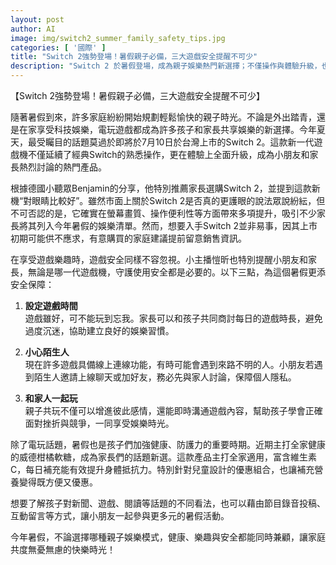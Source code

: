 ```yaml
---
layout: post
author: AI
image: img/switch2_summer_family_safety_tips.jpg
categories: [ '國際' ]
title: "Switch 2強勢登場！暑假親子必備，三大遊戲安全提醒不可少"
description: "Switch 2 於暑假登場，成為親子娛樂熱門新選擇；不僅操作與體驗升級，也提醒家長與孩子注意遊戲安全，三大貼心守則陪伴全家度過健康、歡樂的假期。"
---
```

【Switch 2強勢登場！暑假親子必備，三大遊戲安全提醒不可少】

隨著暑假到來，許多家庭紛紛開始規劃輕鬆愉快的親子時光。不論是外出踏青，還是在家享受科技娛樂，電玩遊戲都成為許多孩子和家長共享娛樂的新選擇。今年夏天，最受矚目的話題莫過於即將於7月10日於台灣上市的Switch 2。這款新一代遊戲機不僅延續了經典Switch的熟悉操作，更在體驗上全面升級，成為小朋友和家長熱烈討論的熱門產品。

根據德國小聽眾Benjamin的分享，他特別推薦家長選購Switch 2，並提到這款新機“對眼睛比較好”。雖然市面上關於Switch 2是否真的更護眼的說法眾說紛紜，但不可否認的是，它確實在螢幕畫質、操作便利性等方面帶來多項提升，吸引不少家長將其列入今年暑假的娛樂清單。然而，想要入手Switch 2並非易事，因其上市初期可能供不應求，有意購買的家庭建議提前留意銷售資訊。

在享受遊戲樂趣時，遊戲安全同樣不容忽視。小主播愷昕也特別提醒小朋友和家長，無論是哪一代遊戲機，守護使用安全都是必要的。以下三點，為這個暑假更添安全保障：

1. **設定遊戲時間**  
   遊戲雖好，可不能玩到忘我。家長可以和孩子共同商討每日的遊戲時長，避免過度沉迷，協助建立良好的娛樂習慣。

2. **小心陌生人**  
   現在許多遊戲具備線上連線功能，有時可能會遇到來路不明的人。小朋友若遇到陌生人邀請上線聊天或加好友，務必先與家人討論，保障個人隱私。

3. **和家人一起玩**  
   親子共玩不僅可以增進彼此感情，還能即時溝通遊戲內容，幫助孩子學會正確面對挫折與競爭，一同享受娛樂時光。

除了電玩話題，暑假也是孩子們加強健康、防護力的重要時期。近期主打全家健康的威德柑橘軟糖，成為家長們的話題新選。這款產品主打全家適用，富含維生素C，每日補充能有效提升身體抵抗力。特別針對兒童設計的優惠組合，也讓補充營養變得既方便又優惠。

想要了解孩子對新聞、遊戲、閱讀等話題的不同看法，也可以藉由節目錄音投稿、互動留言等方式，讓小朋友一起參與更多元的暑假活動。

今年暑假，不論選擇哪種親子娛樂模式，健康、樂趣與安全都能同時兼顧，讓家庭共度無憂無慮的快樂時光！
